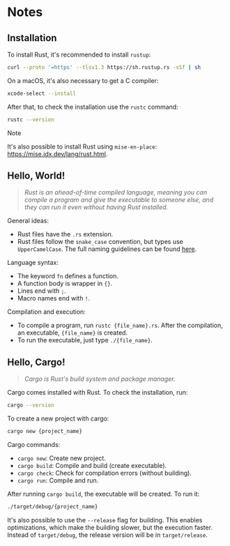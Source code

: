 # Notes
 
## Installation

To install Rust, it's recommended to install `rustup`:

```bash
curl --proto '=https' --tlsv1.3 https://sh.rustup.rs -sSf | sh
```

On a macOS, it's also necessary to get a C compiler:

```bash
xcode-select --install
```

After that, to check the installation use the `rustc` command:

```bash
rustc --version
```

> [!NOTE]
> It's also possible to install Rust using `mise-en-place`:
> https://mise.jdx.dev/lang/rust.html.

## Hello, World!

> _Rust is an ahead-of-time compiled language, meaning you can compile a
> program and give the executable to someone else, and they can run it even
> without having Rust installed._

General ideas:

- Rust files have the `.rs` extension.
- Rust files follow the `snake_case` convention, but types use
  `UpperCamelCase`. The full naming guidelines can be found
  [here](https://rust-lang.github.io/api-guidelines/naming.html).

Language syntax:

- The keyword `fn` defines a function.
- A function body is wrapper in `{}`.
- Lines end with `;`.
- Macro names end with `!`.

Compilation and execution:

- To compile a program, run `rustc {file_name}.rs`. After the compilation, an
  executable, `{file_name}` is created.
- To run the executable, just type `./{file_name}`.

## Hello, Cargo!

> _Cargo is Rust's build system and package manager._

Cargo comes installed with Rust. To check the installation, run:

```bash
cargo --version
```

To create a new project with cargo:

```bash
cargo new {project_name}
```

Cargo commands:

- `cargo new`: Create new project.
- `cargo build`: Compile and build (create executable).
- `cargo check`: Check for compilation errors (without building).
- `cargo run`: Compile and run.

After running `cargo build`, the executable will be created. To run it:

```bash
./target/debug/{project_name}
```

It's also possible to use the `--release` flag for building. This enables
optimizations, which make the building slower, but the execution faster.
Instead of `target/debug`, the release version will be in `target/release`.